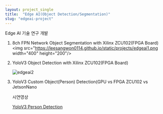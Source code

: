 ```yaml
---
layout: project_single
title:  "Edge AI(Object Detection/Segmentation)"
slug: "edgeai-project"
---
```

Edge AI 기술 연구 개발

1. 8ch FPN Network Object Segmentation with Xilinx ZCU102(FPGA Board)
    <img src="https://leesangwon0114.github.io/static/projects/edgeai1.png  width="400" height="200"/>

2. YoloV3 Object Detection with Xilinx ZCU102(FPGA Board)

    ![edgeai2]( https://leesangwon0114.github.io/static/projects/edgeai2.jpeg )

3. YoloV3 Custom Object(Person) Detection(GPU vs FPGA ZCU102 vs JetsonNano

    시연영상

    [YoloV3 Person Detection](https://www.youtube.com/watch?v=lJLmaaCg7Bc&t=117s)